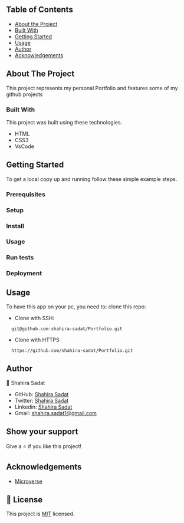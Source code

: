 <!-- TABLE OF CONTENTS -->
## Table of Contents

* [About the Project](#about-the-project)
* [Built With](#built-with)
* [Getting Started](Getting-Started)
* [Usage](#usage)
* [Author](#author)
* [Acknowledgements](#acknowledgements)

<!-- ABOUT THE PROJECT -->
## About The Project

This project represents my personal Portfolio and features some of my github projects

### Built With
This project was built using these technologies.
* HTML
* CSS3
* VsCode


## Getting Started

To get a local copy up and running follow these simple example steps.

### Prerequisites

### Setup

### Install

### Usage

### Run tests

### Deployment

## Usage

To have this app on your pc, you need to:
clone this repo:
  - Clone with SSH:
  ```
    git@github.com:shahira-sadat/Portfolio.git
  ```
  - Clone with HTTPS
  ```
    https://github.com/shahira-sadat/Portfolio.git
  ```

<!-- CONTACT -->
## Author
👤 Shahira Sadat


- GitHub: [Shahira Sadat](https://github.com/shahira-sadat)
- Twitter: [Shahira Sadat](https://twitter.com/SadatShahira)
- Linkedin: [Shahira Sadat](https://www.linkedin.com/in/shahira-sadat-49b402199)
- Gmail: shahira.sadat1@gmail.com


## Show your support

Give a :star: if you like this project!

<!-- ACKNOWLEDGEMENTS -->
## Acknowledgements
* [Microverse](https://www.microverse.org/)

## 📝 License

This project is [MIT](https://opensource.org/licenses/MIT) licensed.
